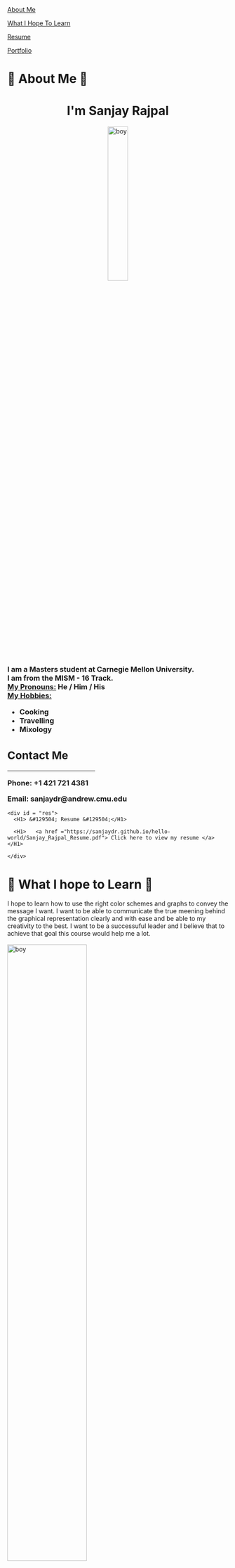 
<meta charset="UTF-8">
<meta name="viewport" content="width=device-width, initial-scale=1">
<link rel="stylesheet" href="https://www.w3schools.com/w3css/4/w3.css">
<link rel="stylesheet" href="https://fonts.googleapis.com/css?family=Montserrat">
<link rel="stylesheet" href="https://cdnjs.cloudflare.com/ajax/libs/font-awesome/4.7.0/css/font-awesome.min.css">

<body class="w3-black">
<!-- Navbar (sticky bottom) -->
<div class="w3-bottom w3-hide-small">
  <div class="w3-bar w3-white w3-left w3-padding w3-opacity-min w3-hover-opacity-off">
    <a href="#am" style="width:25%" class="w3-bar-item w3-button w3-hover-black">About Me</a>
  

  <a href="#wh" style="width:25%" class="w3-bar-item w3-button w3-hover-black">What I Hope To Learn</a>
  


<a href="#res" style="width:25%" class="w3-bar-item w3-button w3-hover-black"> Resume </a>
   
 <a href="#Port" style="width:25%" class="w3-bar-item w3-button w3-hover-black">Portfolio </a>



  </div>
</div>
<div id = "am">
<H1> &#128587; About Me &#128587; </H1>
<!-- Page Content -->
<div class="w3-padding-large" id="main">
  <!-- Header/Home -->
  <header class="w3-container w3-padding-32 w3-center w3-black" id="home">
    <h1 class="w3-jumbo"><span class="w3-hide-small">I'm</span> Sanjay Rajpal</h1>
      <img src="https://sanjaydr.github.io/hello-world/Sanjay.jpg" alt="boy" class="w3-image" width="30%" height="30%">
  </header>
    <h3>I am a Masters student at Carnegie Mellon University. <br>I am from the MISM - 16 Track. <br> 
  <b><u>My Pronouns:</u></b> He / Him / His <br>
  <b><u>My Hobbies:</u></b><ul><li>Cooking</li> <li> Travelling</li> <li> Mixology  </li></ul>
  <!-- Contact Section -->
  <div class="w3-padding-64 w3-content w3-text-grey" id="me">
    <h2 class="w3-text-light-grey">Contact Me</h2>
    <hr style="width:200px" class="w3-opacity">  
      <p><i class="fa fa-phone fa-fw w3-text-white w3-xxlarge w3-margin-right"></i> Phone: +1 421 721 4381</p>
      <p><i class="fa fa-envelope fa-fw w3-text-white w3-xxlarge w3-margin-right"> </i> Email: sanjaydr@andrew.cmu.edu </p>
    </div>
    </h3>
  </div>
  <div id = "wh">
    
    <div id = "res">
      <H1> &#129504; Resume &#129504;</H1>
      
      <H1>   <a href ="https://sanjaydr.github.io/hello-world/Sanjay_Rajpal_Resume.pdf"> Click here to view my resume </a> </H1>
      
    </div>
<H1> &#129504; What I hope to Learn &#129504;</H1>
  I hope to learn how to use the right color schemes and graphs to convey the message I want. I want to be able to communicate the true meening behind the graphical representation clearly and with ease and be able to my creativity to the best. I want to be a successuful leader and I believe that to achieve that goal this course would help me a lot. <br> <br>
   <img src="https://sanjaydr.github.io/hello-world/1.gif" alt="boy" class="w3-image" width="60%" height="60%">
  <br><br><br>
<br>
  </div>
  <div id ="Port">
<h1> &#128202; Portfolio &#128201; </h1>
  <h2><u> Assignments </u></h2> 
  <h4> <u> Assignment: Data visualization critique #1 <br> 
    Personal portfolio<br> 
    Data visualization #1<br> 
    Crafting for Clarity- week two sketching exercise<br> 
    Assignment 3&4: Critique by Design<br> 
    </div>
